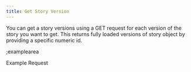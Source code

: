 ```yaml
---
title: Get Story Version
--- 
```


You can get a story versions using a GET request for each version of the story you want to get. This returns fully loaded versions of story object by providing a specific numeric id.

;examplearea

Example Request

<RequestExample url="https://mapi.storyblok.com/v1/spaces/space_id/stories/story_id/versions?page=1" httpMethod="GETOAUTH"></RequestExample>

